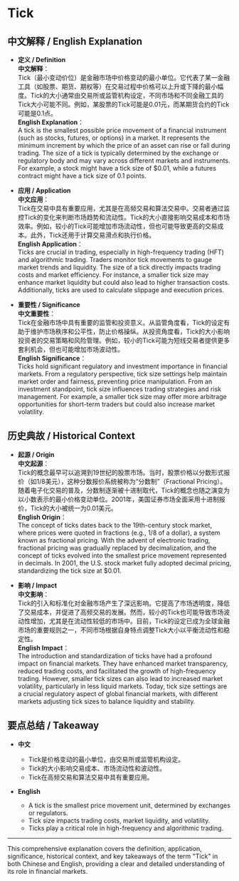 # Tick

## 中文解释 / English Explanation

* **定义 / Definition**  
  **中文解释**：  
  Tick（最小变动价位）是金融市场中价格变动的最小单位。它代表了某一金融工具（如股票、期货、期权等）在交易过程中价格可以上升或下降的最小幅度。Tick的大小通常由交易所或监管机构设定，不同市场和不同金融工具的Tick大小可能不同。例如，某股票的Tick可能是0.01元，而某期货合约的Tick可能是0.1点。  
  **English Explanation**：  
  A tick is the smallest possible price movement of a financial instrument (such as stocks, futures, or options) in a market. It represents the minimum increment by which the price of an asset can rise or fall during trading. The size of a tick is typically determined by the exchange or regulatory body and may vary across different markets and instruments. For example, a stock might have a tick size of $0.01, while a futures contract might have a tick size of 0.1 points.

* **应用 / Application**  
  **中文应用**：  
  Tick在交易中具有重要应用，尤其是在高频交易和算法交易中。交易者通过监控Tick的变化来判断市场趋势和流动性。Tick的大小直接影响交易成本和市场效率。例如，较小的Tick可能增加市场流动性，但也可能导致更高的交易成本。此外，Tick还用于计算交易滑点和执行价格。  
  **English Application**：  
  Ticks are crucial in trading, especially in high-frequency trading (HFT) and algorithmic trading. Traders monitor tick movements to gauge market trends and liquidity. The size of a tick directly impacts trading costs and market efficiency. For instance, a smaller tick size may enhance market liquidity but could also lead to higher transaction costs. Additionally, ticks are used to calculate slippage and execution prices.

* **重要性 / Significance**  
  **中文重要性**：  
  Tick在金融市场中具有重要的监管和投资意义。从监管角度看，Tick的设定有助于维护市场秩序和公平性，防止价格操纵。从投资角度看，Tick的大小影响投资者的交易策略和风险管理。例如，较小的Tick可能为短线交易者提供更多套利机会，但也可能增加市场波动性。  
  **English Significance**：  
  Ticks hold significant regulatory and investment importance in financial markets. From a regulatory perspective, tick size settings help maintain market order and fairness, preventing price manipulation. From an investment standpoint, tick size influences trading strategies and risk management. For example, a smaller tick size may offer more arbitrage opportunities for short-term traders but could also increase market volatility.

## 历史典故 / Historical Context

* **起源 / Origin**  
  **中文起源**：  
  Tick的概念最早可以追溯到19世纪的股票市场。当时，股票价格以分数形式报价（如1/8美元），这种分数报价系统被称为“分数制”（Fractional Pricing）。随着电子化交易的普及，分数制逐渐被十进制取代，Tick的概念也随之演变为以小数表示的最小价格变动单位。2001年，美国证券市场全面采用十进制报价，Tick的大小被统一为0.01美元。  
  **English Origin**：  
  The concept of ticks dates back to the 19th-century stock market, where prices were quoted in fractions (e.g., 1/8 of a dollar), a system known as fractional pricing. With the advent of electronic trading, fractional pricing was gradually replaced by decimalization, and the concept of ticks evolved into the smallest price movement represented in decimals. In 2001, the U.S. stock market fully adopted decimal pricing, standardizing the tick size at $0.01.

* **影响 / Impact**  
  **中文影响**：  
  Tick的引入和标准化对金融市场产生了深远影响。它提高了市场透明度，降低了交易成本，并促进了高频交易的发展。然而，较小的Tick也可能导致市场波动性增加，尤其是在流动性较低的市场中。目前，Tick的设定已成为全球金融市场的重要规则之一，不同市场根据自身特点调整Tick大小以平衡流动性和稳定性。  
  **English Impact**：  
  The introduction and standardization of ticks have had a profound impact on financial markets. They have enhanced market transparency, reduced trading costs, and facilitated the growth of high-frequency trading. However, smaller tick sizes can also lead to increased market volatility, particularly in less liquid markets. Today, tick size settings are a crucial regulatory aspect of global financial markets, with different markets adjusting tick sizes to balance liquidity and stability.

## 要点总结 / Takeaway

* **中文**  
  - Tick是价格变动的最小单位，由交易所或监管机构设定。  
  - Tick的大小影响交易成本、市场流动性和波动性。  
  - Tick在高频交易和算法交易中具有重要应用。

* **English**  
  - A tick is the smallest price movement unit, determined by exchanges or regulators.  
  - Tick size impacts trading costs, market liquidity, and volatility.  
  - Ticks play a critical role in high-frequency and algorithmic trading.

---

This comprehensive explanation covers the definition, application, significance, historical context, and key takeaways of the term "Tick" in both Chinese and English, providing a clear and detailed understanding of its role in financial markets.